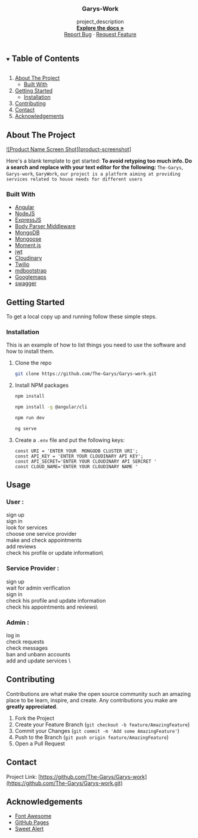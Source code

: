 <!-- PROJECT LOGO -->
<br />
<p align="center">
  <a href="https://github.com/The-Garys/Garys-work">
  </a>

  <h3 align="center">Garys-Work</h3>

  <p align="center">
    project_description
    <br />
    <a href="https://github.com/The-Garys/Garys-work"><strong>Explore the docs »</strong></a>
    <br />
    <a href="https://github.com/The-Garys/Garys-work/issues">Report Bug</a>
    ·
    <a href="https://github.com/github_username/repo_name/issues">Request Feature</a>
  </p>
</p>



<!-- TABLE OF CONTENTS -->
<details open="open">
  <summary><h2 style="display: inline-block">Table of Contents</h2></summary>
  <ol>
    <li>
      <a href="#about-the-project">About The Project</a>
      <ul>
        <li><a href="#built-with">Built With</a></li>
      </ul>
    </li>
    <li>
      <a href="#getting-started">Getting Started</a>
      <ul>
        <li><a href="#installation">Installation</a></li>
      </ul>
    </li>
    <li><a href="#contributing">Contributing</a></li>
    <li><a href="#contact">Contact</a></li>
    <li><a href="#acknowledgements">Acknowledgements</a></li>
  </ol>
</details>



<!-- ABOUT THE PROJECT -->
## About The Project

[![Product Name Screen Shot][product-screenshot]](https://example.com)

Here's a blank template to get started:
**To avoid retyping too much info. Do a search and replace with your text editor for the following:**
`The-Garys`, `Garys-work`, `GaryWork`, `our project is a platform aiming at providing services related to house needs for different users `


### Built With


* [Angular](https://angular.io/)
* [NodeJS ](https://nodejs.org/)
* [ExpressJS ](https://expressjs.com/)
* [Body Parser Middleware ](https://github.com/expressjs/body-parser)
* [MongoDB ](https://docs.mongodb.com/)
* [Mongoose ](http://mongoosejs.com/)
* [Moment.js](https://momentjs.com/)
* [jwt](https://jwt.io/)
* [Cloudinary](https://cloudinary.com/)
* [Twilio](https://www.twilio.com/)
* [mdbootstrap](https://mdbootstrap.com/)
* [Googlemaps](https://developers.google.com/maps)
* [swagger](https://swagger.io/)




<!-- GETTING STARTED -->
## Getting Started

To get a local copy up and running follow these simple steps.




### Installation
This is an example of how to list things you need to use the software and how to install them.

1. Clone the repo
   ```sh
   git clone https://github.com/The-Garys/Garys-work.git
   ```
2. Install NPM packages
   ```sh
   npm install
   ```
   ```sh
   npm install -g @angular/cli
   ```
   ```sh
   npm run dev
   ```
   ```sh
   ng serve 
   ```
3. Create a `.env` file and put the following keys:

   ```JS
   const URI = 'ENTER YOUR  MONGODB CLUSTER URI';
   const API_KEY = 'ENTER YOUR CLOUDINARY API KEY';
   const API_SECRET='ENTER YOUR CLOUDINARY API SERCRET '
   const CLOUD_NAME='ENTER YOUR CLOUDINARY NAME '
   
   ```
## Usage 
### User :
sign up \
sign in \
look for services \
choose one service provider\
make and check appointments  \
add reviews \
check his profile or update information\
### Service Provider :
sign up \
wait for admin verification \
sign in \
check his profile and update information \
check his appointments and reviews\
### Admin :
log in \
check requests \
check messages \
ban and unbann accounts \
add and update services \




<!-- CONTRIBUTING -->
## Contributing

Contributions are what make the open source community such an amazing place to be learn, inspire, and create. Any contributions you make are **greatly appreciated**.

1. Fork the Project
2. Create your Feature Branch (`git checkout -b feature/AmazingFeature`)
3. Commit your Changes (`git commit -m 'Add some AmazingFeature'`)
4. Push to the Branch (`git push origin feature/AmazingFeature`)
5. Open a Pull Request


<!-- CONTACT -->
## Contact

Project Link: [https://github.com/The-Garys/Garys-work](https://github.com/The-Garys/Garys-work.git)



<!-- ACKNOWLEDGEMENTS -->
## Acknowledgements

* [Font Awesome](https://fontawesome.com)
* [GitHub Pages](https://pages.github.com)
* [Sweet Alert](https://sweetalert2.github.io/)
